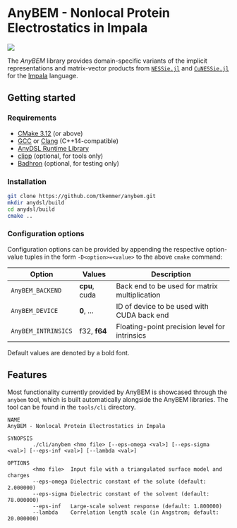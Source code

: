 # AnyBEM - Nonlocal Protein Electrostatics in Impala
[![](https://img.shields.io/github/license/tkemmer/CuNESSie.jl?style=for-the-badge)](https://github.com/tkemmer/ImplicitArrays.jl/blob/master/LICENSE)

The *AnyBEM* library provides domain-specific variants of the implicit representations and matrix-vector products from [`NESSie.jl`](https://github.com/tkemmer/nessie.jl) and [`CuNESSie.jl`](https://github.com/tkemmer/cunessie.jl) for the [Impala](https://github.com/anydsl) language.


## Getting started

### Requirements
 * [CMake 3.12](https://cmake.org) (or above)
 * [GCC](https://gcc.gnu.org/) or [Clang](https://clang.llvm.org/)
   (C++14-compatible)
 * [AnyDSL Runtime Library](https://github.com/AnyDSL/runtime)
 * [clipp](https://github.com/muellan/clipp) (optional, for tools only)
 * [Badhron](https://github.com/tkemmer/badhron) (optional, for testing only)

 ### Installation
 ```sh
 git clone https://github.com/tkemmer/anybem.git
 mkdir anydsl/build
 cd anydsl/build
 cmake ..
```

### Configuration options
Configuration options can be provided by appending the respective option-value tuples in the form `-D<option>=<value>` to the above `cmake` command:

|Option              | Values        | Description                                   |
|--------------------|---------------|-----------------------------------------------|
|`AnyBEM_BACKEND`    | **cpu**, cuda | Back end to be used for matrix multiplication |
|`AnyBEM_DEVICE`     | **0**, ...    | ID of device to be used with CUDA back end    |
|`AnyBEM_INTRINSICS` | f32, **f64**  | Floating-point precision level for intrinsics |

Default values are denoted by a bold font.


## Features

Most functionality currently provided by AnyBEM is showcased through the `anybem` tool, which is built automatically alongside the AnyBEM libraries. The tool can be found in the `tools/cli` directory.

```
NAME
AnyBEM - Nonlocal Protein Electrostatics in Impala

SYNOPSIS
        ./cli/anybem <hmo file> [--eps-omega <val>] [--eps-sigma <val>] [--eps-inf <val>] [--lambda <val>]

OPTIONS
        <hmo file>  Input file with a triangulated surface model and charges
        --eps-omega Dielectric constant of the solute (default: 2.000000)
        --eps-sigma Dielectric constant of the solvent (default: 78.000000)
        --eps-inf   Large-scale solvent response (default: 1.800000)
        --lambda    Correlation length scale (in Angstrom; default: 20.000000)
```
